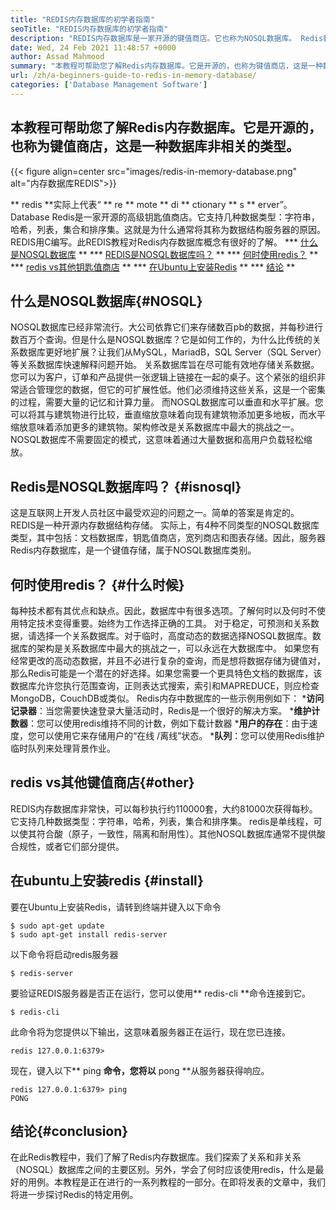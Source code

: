 ```yaml
---
title: "REDIS内存数据库的初学者指南" 
seoTitle: "REDIS内存数据库的初学者指南" 
description: "REDIS内存数据库是一家开源的键值商店。它也称为NOSQL数据库。 Redis教程为您指导Redis的核心概念。" 
date: Wed, 24 Feb 2021 11:48:57 +0000
author: Assad Mahmood
summary: "本教程可帮助您了解Redis内存数据库。它是开源的，也称为键值商店，这是一种数据库非相关的类型。" 
url: /zh/a-beginners-guide-to-redis-in-memory-database/
categories: ['Database Management Software']
---
```


## 本教程可帮助您了解Redis内存数据库。它是开源的，也称为键值商店，这是一种数据库非相关的类型。

{{< figure align=center src="images/redis-in-memory-database.png" alt="内存数据库REDIS">}}

** redis **实际上代表“ ** re ** mote ** di ** ctionary ** s ** erver”。 Database Redis是一家开源的高级钥匙值商店。它支持几种数据类型：字符串，哈希，列表，集合和排序集。这就是为什么通常将其称为数据结构服务器的原因。 REDIS用C编写。此REDIS教程对Redis内存数据库概念有很好的了解。
  *** [什么是NOSQL数据库][1] **
  *** [REDIS是NOSQL数据库吗？][2] **
  *** [何时使用redis？][3] **
  *** [redis vs其他钥匙值商店][4] **
  *** [在Ubuntu上安装Redis][5] **
  *** [结论][6] **

## 什么是NOSQL数据库{#NOSQL}
NOSQL数据库已经非常流行。大公司依靠它们来存储数百pb的数据，并每秒进行数百万个查询。但是什么是NOSQL数据库？它是如何工作的，为什么比传统的关系数据库更好地扩展？让我们从MySQL，MariadB，SQL Server（SQL Server）等关系数据库快速解释问题开始。
关系数据库旨在尽可能有效地存储关系数据。您可以为客户，订单和产品提供一张逻辑上链接在一起的桌子。这个紧张的组织非常适合管理您的数据，但它的可扩展性低。他们必须维持这些关系，这是一个密集的过程，需要大量的记忆和计算力量。
而NOSQL数据库可以垂直和水平扩展。您可以将其与建筑物进行比较，垂直缩放意味着向现有建筑物添加更多地板，而水平缩放意味着添加更多的建筑物。架构修改是关系数据库中最大的挑战之一。 NOSQL数据库不需要固定的模式，这意味着通过大量数据和高用户负载轻松缩放。

## Redis是NOSQL数据库吗？ {#isnosql}
这是互联网上开发人员社区中最受欢迎的问题之一。简单的答案是肯定的。 REDIS是一种开源内存数据结构存储。
实际上，有4种不同类型的NOSQL数据库类型，其中包括：文档数据库，钥匙值商店，宽列商店和图表存储。因此，服务器Redis内存数据库，是一个键值存储，属于NOSQL数据库类别。

## 何时使用redis？ {#什么时候}
每种技术都有其优点和缺点。因此，数据库中有很多选项。了解何时以及何时不使用特定技术变得重要。始终为工作选择正确的工具。
对于稳定，可预测和关系数据，请选择一个关系数据库。对于临时，高度动态的数据选择NOSQL数据库。数据库的架构是关系数据库中最大的挑战之一，可以永远在大数据库中。
如果您有经常更改的高动态数据，并且不必进行复杂的查询，而是想将数据存储为键值对，那么Redis可能是一个潜在的好选择。如果您需要一个更具特色文档的数据库，该数据库允许您执行范围查询，正则表达式搜索，索引和MAPREDUCE，则应检查MongoDB，CouchDB或类似。
Redis内存中数据库的一些示例用例如下：
  ***访问记录器**：当您需要快速登录大量活动时，Redis是一个很好的解决方案。
  ***维护计数器**：您可以使用redis维持不同的计数，例如下载计数器
  ***用户的存在**：由于速度，您可以使用它来存储用户的“在线 /离线”状态。
  ***队列**：您可以使用Redis维护临时队列来处理背景作业。

## redis vs其他键值商店{#other}
REDIS内存数据库非常快，可以每秒执行约110000套，大约81000次获得每秒。它支持几种数据类型：字符串，哈希，列表，集合和排序集。 redis是单线程，可以使其符合酸（原子，一致性，隔离和耐用性）。其他NOSQL数据库通常不提供酸合规性，或者它们部分提供。

## 在ubuntu上安装redis {#install}
要在Ubuntu上安装Redis，请转到终端并键入以下命令
```
$ sudo apt-get update 
$ sudo apt-get install redis-server
```
以下命令将启动redis服务器
```
$ redis-server
```
要验证REDIS服务器是否正在运行，您可以使用** redis-cli **命令连接到它。
```
$ redis-cli 
```
此命令将为您提供以下输出，这意味着服务器正在运行，现在您已连接。
```
redis 127.0.0.1:6379>
```
现在，键入以下** ping **命令，您将以** pong **从服务器获得响应。
```
redis 127.0.0.1:6379> ping
PONG
```

## 结论{#conclusion}
在此Redis教程中，我们了解了Redis内存数据库。我们探索了关系和非关系（NOSQL）数据库之间的主要区别。另外，学会了何时应该使用redis，什么是最好的用例。本教程是正在进行的一系列教程的一部分。在即将发表的文章中，我们将进一步探讨Redis的特定用例。

  
[1]: #nosql
[2]: #isnosql
[3]: #when
[4]: #other
[5]: #install
[6]: #conclusion
